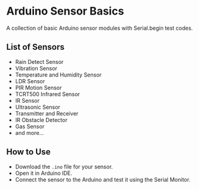 # Arduino Sensor Basics  
A collection of basic Arduino sensor modules with Serial.begin test codes.  

## List of Sensors  
- Rain Detect Sensor
- Vibration Sensor 
- Temperature and Humidity Sensor 
- LDR Sensor
- PIR Motion Sensor
- TCRT500 Infrared Sensor
- IR Sensor
- Ultrasonic Sensor
- Transmitter and Receiver
- IR Obstacle Detector
- Gas Sensor  
- and more...  

## How to Use  
- Download the `.ino` file for your sensor.  
- Open it in Arduino IDE.  
- Connect the sensor to the Arduino and test it using the Serial Monitor.  
